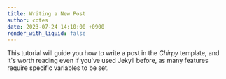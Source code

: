 ```yaml
---
title: Writing a New Post
author: cotes
date: 2023-07-24 14:10:00 +0900
render_with_liquid: false
---
```


This tutorial will guide you how to write a post in the _Chirpy_ template, and it's worth reading even if you've used Jekyll before, as many features require specific variables to be set.
